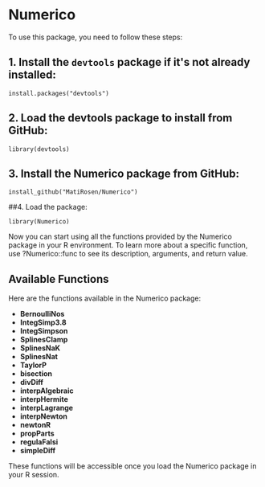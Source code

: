 # Numerico 
To use this package, you need to follow these steps:

## 1. Install the `devtools` package if it's not already installed: 
```
install.packages("devtools")
```
## 2. Load the devtools package to install from GitHub:
```
library(devtools)
```
## 3. Install the Numerico package from GitHub: 
```
install_github("MatiRosen/Numerico")
```
##4. Load the package:
```
library(Numerico)
```

Now you can start using all the functions provided by the Numerico package in your R environment. To learn more about a specific function, use ?Numerico::func to see its description, arguments, and return value.

## Available Functions
Here are the functions available in the Numerico package:

* **BernoulliNos**
* **IntegSimp3.8**
* **IntegSimpson**
* **SplinesClamp**
* **SplinesNaK**
* **SplinesNat**
* **TaylorP**
* **bisection**
* **divDiff**
* **interpAlgebraic**
* **interpHermite**
* **interpLagrange**
* **interpNewton**
* **newtonR**
* **propParts**
* **regulaFalsi**
* **simpleDiff**

These functions will be accessible once you load the Numerico package in your R session.

